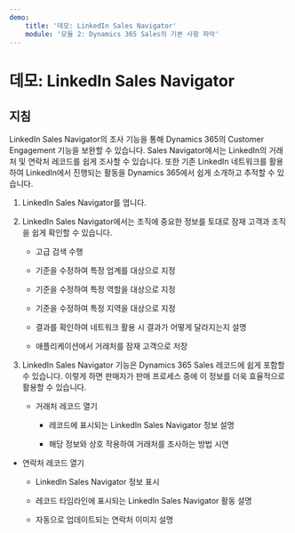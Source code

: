 ```yaml
---
demo:
    title: '데모: LinkedIn Sales Navigator'
    module: '모듈 2: Dynamics 365 Sales의 기본 사항 파악'
---
```


# 데모: LinkedIn Sales Navigator

## 지침

LinkedIn Sales Navigator의 조사 기능을 통해 Dynamics 365의 Customer Engagement 기능을 보완할 수 있습니다. Sales Navigator에서는 LinkedIn의 거래처 및 연락처 레코드를 쉽게 조사할 수 있습니다. 또한 기존 LinkedIn 네트워크를 활용하여 LinkedIn에서 진행되는 활동을 Dynamics 365에서 쉽게 소개하고 추적할 수 있습니다. 

1. LinkedIn Sales Navigator를 엽니다. 

2. LinkedIn Sales Navigator에서는 조직에 중요한 정보를 토대로 잠재 고객과 조직을 쉽게 확인할 수 있습니다. 

	- 고급 검색 수행

	- 기준을 수정하여 특정 업계를 대상으로 지정

	- 기준을 수정하여 특정 역할을 대상으로 지정

	- 기준을 수정하여 특정 지역을 대상으로 지정 

	- 결과를 확인하여 네트워크 활용 시 결과가 어떻게 달라지는지 설명 

	- 애플리케이션에서 거래처를 잠재 고객으로 저장 

3. LinkedIn Sales Navigator 기능은 Dynamics 365 Sales 레코드에 쉽게 포함할 수 있습니다. 이렇게 하면 판매자가 판매 프로세스 중에 이 정보를 더욱 효율적으로 활용할 수 있습니다. 

	- 거래처 레코드 열기

		- 레코드에 표시되는 LinkedIn Sales Navigator 정보 설명

		- 해당 정보와 상호 작용하여 거래처를 조사하는 방법 시연 

- 연락처 레코드 열기

	- LinkedIn Sales Navigator 정보 표시

	- 레코드 타임라인에 표시되는 LinkedIn Sales Navigator 활동 설명

	- 자동으로 업데이트되는 연락처 이미지 설명 
